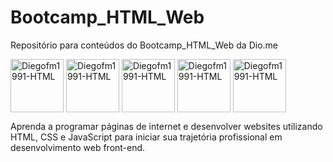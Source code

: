 # Bootcamp_HTML_Web

Repositório para conteúdos do Bootcamp_HTML_Web da Dio.me

<p>
<img align="center" alt="Diegofm1991-HTML" height="85" width="85" src="https://hermes.digitalinnovation.one/tracks/3a10fc52-7df0-4d38-9d9c-e98f1e5f6c9a.png">
<img align="center" alt="Diegofm1991-HTML" height="85" width="85" src="https://hermes.digitalinnovation.one/tracks/3a10fc52-7df0-4d38-9d9c-e98f1e5f6c9a.png">
<img align="center" alt="Diegofm1991-HTML" height="85" width="85" src="https://hermes.digitalinnovation.one/tracks/3a10fc52-7df0-4d38-9d9c-e98f1e5f6c9a.png">
<img align="center" alt="Diegofm1991-HTML" height="85" width="85" src="https://hermes.digitalinnovation.one/tracks/3a10fc52-7df0-4d38-9d9c-e98f1e5f6c9a.png">
<img align="center" alt="Diegofm1991-HTML" height="85" width="85" src="https://hermes.digitalinnovation.one/tracks/3a10fc52-7df0-4d38-9d9c-e98f1e5f6c9a.png">
</p>
Aprenda a programar páginas de internet e desenvolver websites utilizando HTML, CSS e JavaScript para iniciar sua trajetória profissional em desenvolvimento web front-end.
</p>
